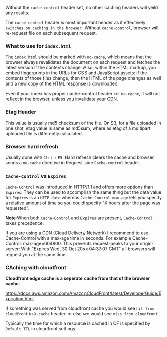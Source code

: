 
Without the `cache-control` header set, no other caching headers will yeild
any results.

The `cache-control` header is most important header as it effectively
`switches on caching in the browser`.
Without `cache-control`, browser will re-request file on each subsequent request.

### What to use for `index.html`

The `index.html` should be marked with `no-cache`, which means that the browser always revalidates the document on each request and fetches the latest version if the contents change. Also, within the HTML markup, you embed fingerprints in the URLs for CSS and JavaScript assets: if the contents of those files change, then the HTML of the page changes as well and a new copy of the HTML response is downloaded.

Even if your index has proper cache-control header i.e. `no-cache`, it will not reflect in the browser, unless you invalidate your CDN.



### Etag Header

This value is usually md5 checksum of the file. On S3, for a file uploaded in one shot, etag value is same as md5sum, where as etag of a multipart uploaded file is differently calculated.

### Browser hard refresh

Usually done with `Ctrl` + `F5`. 
Hard refresh clears the cache and browser sends a `no-cache` directive in Request side `Cache-control` header.

### `Cache-Control` vs `Expires`

`Cache-Control` was introduced in HTTP/1.1 and offers more options than `Expires`. They can be used to accomplish the same thing but the data value for `Expires` is an `HTTP date` whereas `Cache-Control max-age` lets you specify a relative amount of time so you could specify "X hours after the page was requested".

**Note**:When both `Cache-Control` and `Expires` are present, `Cache-Control` takes precedence.

If you are using a CDN (Cloud Delivery Network) I recommend to use Cache-Control with a max-age time in seconds. For example Cache-Control: max-age=604800. This prevents request-peaks to your origin-server: With "Expires Wed, 30 Oct 20xx 04:37:07 GMT" all browsers will request you at the same time.


### CAching with cloudfront

**Cloudfront edge cache is a seperate cache from that of the browser cache.**

https://docs.aws.amazon.com/AmazonCloudFront/latest/DeveloperGuide/Expiration.html

If something was served from cloudfront cache you would see `hit from cloudfront` in `X-cache` header. or else we would see `miss from cloudfront`.

Typically the time for which a resource is cached in CF is specified by `Default TTL` in cloudfront settings.

